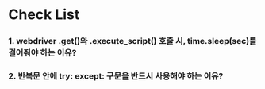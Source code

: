 <h1> Check List </h1>
<h3> 1. webdriver .get()와 .execute_script() 호출 시, time.sleep(sec)를 걸어줘야 하는 이유?</h3>
<h3> 2. 반복문 안에 try: except: 구문을 반드시 사용해야 하는 이유? </h3>

